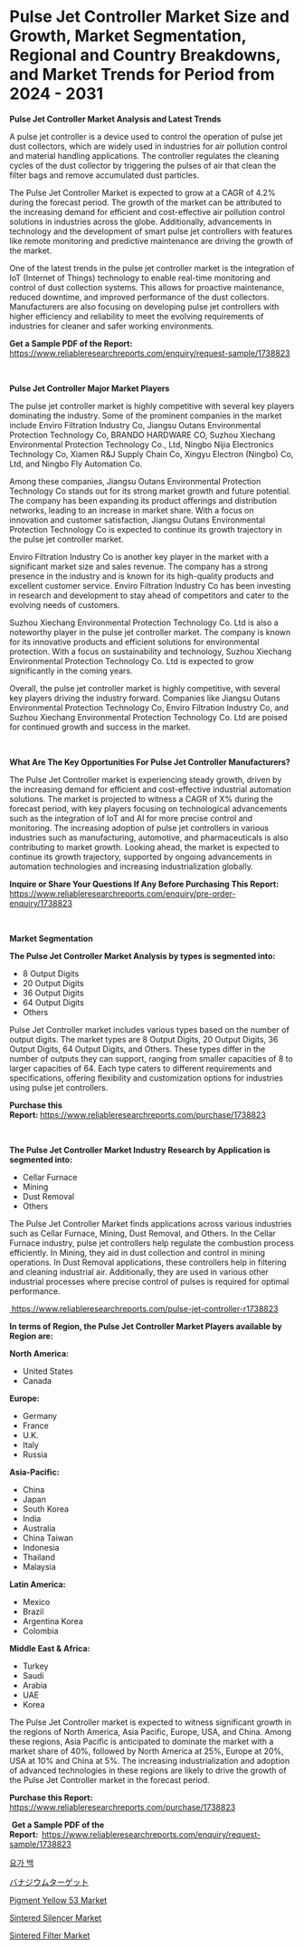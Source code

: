 <p><h1>Pulse Jet Controller Market Size and Growth, Market Segmentation, Regional and Country Breakdowns, and Market Trends for Period from 2024 -  2031</h1></p><p><strong>Pulse Jet Controller Market Analysis and Latest Trends</strong></p>
<p><p>A pulse jet controller is a device used to control the operation of pulse jet dust collectors, which are widely used in industries for air pollution control and material handling applications. The controller regulates the cleaning cycles of the dust collector by triggering the pulses of air that clean the filter bags and remove accumulated dust particles.</p><p>The Pulse Jet Controller Market is expected to grow at a CAGR of 4.2% during the forecast period. The growth of the market can be attributed to the increasing demand for efficient and cost-effective air pollution control solutions in industries across the globe. Additionally, advancements in technology and the development of smart pulse jet controllers with features like remote monitoring and predictive maintenance are driving the growth of the market.</p><p>One of the latest trends in the pulse jet controller market is the integration of IoT (Internet of Things) technology to enable real-time monitoring and control of dust collection systems. This allows for proactive maintenance, reduced downtime, and improved performance of the dust collectors. Manufacturers are also focusing on developing pulse jet controllers with higher efficiency and reliability to meet the evolving requirements of industries for cleaner and safer working environments.</p></p>
<p><strong>Get a Sample PDF of the Report:&nbsp;</strong> <a href="https://www.reliableresearchreports.com/enquiry/request-sample/1738823">https://www.reliableresearchreports.com/enquiry/request-sample/1738823</a></p>
<p>&nbsp;</p>
<p><strong>Pulse Jet Controller Major Market Players</strong></p>
<p><p>The pulse jet controller market is highly competitive with several key players dominating the industry. Some of the prominent companies in the market include Enviro Filtration Industry Co, Jiangsu Outans Environmental Protection Technology Co, BRANDO HARDWARE CO, Suzhou Xiechang Environmental Protection Technology Co., Ltd, Ningbo Nijia Electronics Technology Co, Xiamen R&J Supply Chain Co, Xingyu Electron (Ningbo) Co, Ltd, and Ningbo Fly Automation Co.</p><p>Among these companies, Jiangsu Outans Environmental Protection Technology Co stands out for its strong market growth and future potential. The company has been expanding its product offerings and distribution networks, leading to an increase in market share. With a focus on innovation and customer satisfaction, Jiangsu Outans Environmental Protection Technology Co is expected to continue its growth trajectory in the pulse jet controller market.</p><p>Enviro Filtration Industry Co is another key player in the market with a significant market size and sales revenue. The company has a strong presence in the industry and is known for its high-quality products and excellent customer service. Enviro Filtration Industry Co has been investing in research and development to stay ahead of competitors and cater to the evolving needs of customers.</p><p>Suzhou Xiechang Environmental Protection Technology Co. Ltd is also a noteworthy player in the pulse jet controller market. The company is known for its innovative products and efficient solutions for environmental protection. With a focus on sustainability and technology, Suzhou Xiechang Environmental Protection Technology Co. Ltd is expected to grow significantly in the coming years.</p><p>Overall, the pulse jet controller market is highly competitive, with several key players driving the industry forward. Companies like Jiangsu Outans Environmental Protection Technology Co, Enviro Filtration Industry Co, and Suzhou Xiechang Environmental Protection Technology Co. Ltd are poised for continued growth and success in the market.</p></p>
<p>&nbsp;</p>
<p><strong>What Are The Key Opportunities For Pulse Jet Controller Manufacturers?</strong></p>
<p><p>The Pulse Jet Controller market is experiencing steady growth, driven by the increasing demand for efficient and cost-effective industrial automation solutions. The market is projected to witness a CAGR of X% during the forecast period, with key players focusing on technological advancements such as the integration of IoT and AI for more precise control and monitoring. The increasing adoption of pulse jet controllers in various industries such as manufacturing, automotive, and pharmaceuticals is also contributing to market growth. Looking ahead, the market is expected to continue its growth trajectory, supported by ongoing advancements in automation technologies and increasing industrialization globally.</p></p>
<p><strong>Inquire or Share Your Questions If Any Before Purchasing This Report:</strong> <a href="https://www.reliableresearchreports.com/enquiry/pre-order-enquiry/1738823">https://www.reliableresearchreports.com/enquiry/pre-order-enquiry/1738823</a></p>
<p>&nbsp;</p>
<p><strong>Market Segmentation</strong></p>
<p><strong>The Pulse Jet Controller Market Analysis by types is segmented into:</strong></p>
<p><ul><li>8 Output Digits</li><li>20 Output Digits</li><li>36 Output Digits</li><li>64 Output Digits</li><li>Others</li></ul></p>
<p><p>Pulse Jet Controller market includes various types based on the number of output digits. The market types are 8 Output Digits, 20 Output Digits, 36 Output Digits, 64 Output Digits, and Others. These types differ in the number of outputs they can support, ranging from smaller capacities of 8 to larger capacities of 64. Each type caters to different requirements and specifications, offering flexibility and customization options for industries using pulse jet controllers.</p></p>
<p><strong>Purchase this Report:&nbsp;</strong><a href="https://www.reliableresearchreports.com/purchase/1738823">https://www.reliableresearchreports.com/purchase/1738823</a></p>
<p>&nbsp;</p>
<p><strong>The Pulse Jet Controller Market Industry Research by Application is segmented into:</strong></p>
<p><ul><li>Cellar Furnace</li><li>Mining</li><li>Dust Removal</li><li>Others</li></ul></p>
<p><p>The Pulse Jet Controller Market finds applications across various industries such as Cellar Furnace, Mining, Dust Removal, and Others. In the Cellar Furnace industry, pulse jet controllers help regulate the combustion process efficiently. In Mining, they aid in dust collection and control in mining operations. In Dust Removal applications, these controllers help in filtering and cleaning industrial air. Additionally, they are used in various other industrial processes where precise control of pulses is required for optimal performance.</p></p>
<p><a href="https://www.reliableresearchreports.com/pulse-jet-controller-r1738823">&nbsp;https://www.reliableresearchreports.com/pulse-jet-controller-r1738823</a></p>
<p><strong>In terms of Region, the Pulse Jet Controller Market Players available by Region are:</strong></p>
<p>
    <p> <strong> North America: </strong>
        <ul>
            <li>United States</li>
            <li>Canada</li>
        </ul>
        </p> 
    <p> <strong> Europe: </strong>
        <ul>
            <li>Germany</li>
            <li>France</li>
            <li>U.K.</li>
            <li>Italy</li>
            <li>Russia</li>
        </ul>
        </p> 
    <p> <strong> Asia-Pacific: </strong>
        <ul>
            <li>China</li>
            <li>Japan</li>
            <li>South Korea</li>
            <li>India</li>
            <li>Australia</li>
            <li>China Taiwan</li>
            <li>Indonesia</li>
            <li>Thailand</li>
            <li>Malaysia</li>
        </ul>
        </p> 
    <p> <strong> Latin America: </strong>
        <ul>
            <li>Mexico</li>
            <li>Brazil</li>
            <li>Argentina Korea</li>
            <li>Colombia</li>
        </ul>
        </p> 
    <p> <strong> Middle East & Africa: </strong>
        <ul>
            <li>Turkey</li>
            <li>Saudi</li>
            <li>Arabia</li>
            <li>UAE</li>
            <li>Korea</li>
        </ul>
    </p>
    </p>
<p><p>The Pulse Jet Controller market is expected to witness significant growth in the regions of North America, Asia Pacific, Europe, USA, and China. Among these regions, Asia Pacific is anticipated to dominate the market with a market share of 40%, followed by North America at 25%, Europe at 20%, USA at 10% and China at 5%. The increasing industrialization and adoption of advanced technologies in these regions are likely to drive the growth of the Pulse Jet Controller market in the forecast period.</p></p>
<p><strong>Purchase this Report: </strong><a href="https://www.reliableresearchreports.com/purchase/1738823">https://www.reliableresearchreports.com/purchase/1738823</a></p>
<p>&nbsp;<strong>Get a Sample PDF of the Report:&nbsp;&nbsp;</strong><a href="https://www.reliableresearchreports.com/enquiry/request-sample/1738823">https://www.reliableresearchreports.com/enquiry/request-sample/1738823</a></p>
<p><strong></strong></p>
<p><p><a href="https://github.com/TimmyMann6767/Market-Research-Report-List-1/blob/main/659811133000.md">요가 백</a></p><p><a href="https://github.com/bucuel854722/Market-Research-Report-List-1/blob/main/697489635952.md">バナジウムターゲット</a></p><p><a href="https://issuu.com/reportprime-2/docs/pigment-yellow-53-market-size-2030.pptx">Pigment Yellow 53 Market</a></p><p><a href="https://github.com/cecuraprangm/Market-Research-Report-List-2/blob/main/sintered-silencer-market.md">Sintered Silencer Market</a></p><p><a href="https://github.com/fiixsa/Market-Research-Report-List-2/blob/main/sintered-filter-market.md">Sintered Filter Market</a></p></p>